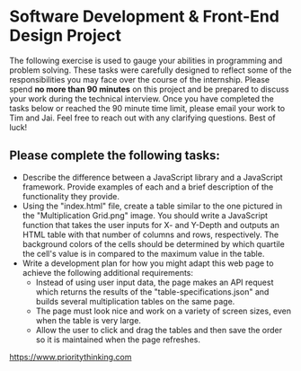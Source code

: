 # Software Development & Front-End Design Project

The following exercise is used to gauge your abilities in programming and problem solving. These tasks were carefully designed to reflect some of the responsibilities you may face over the course of the internship. Please spend **no more than 90 minutes** on this project and be prepared to discuss your work during the technical interview. Once you have completed the tasks below or reached the 90 minute time limit, please email your work to Tim and Jai. Feel free to reach out with any clarifying questions. Best of luck!

## Please complete the following tasks:
 
- Describe the difference between a JavaScript library and a JavaScript framework. Provide examples of each and a brief description of the functionality they provide.
- Using the "index.html" file, create a table similar to the one pictured in the "Multiplication Grid.png" image. You should write a JavaScript function that takes the user inputs for X- and Y-Depth and outputs an HTML table with that number of columns and rows, respectively. The background colors of the cells should be determined by which quartile the cell's value is in compared to the maximum value in the table.
- Write a development plan for how you might adapt this web page to achieve the following additional requirements:
    - Instead of using user input data, the page makes an API request which returns the results of the "table-specifications.json" and builds several multiplication tables on the same page.
    - The page must look nice and work on a variety of screen sizes, even when the table is very large.
    - Allow the user to click and drag the tables and then save the order so it is maintained when the page refreshes.

https://www.prioritythinking.com
